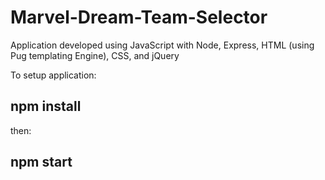 # Marvel-Dream-Team-Selector
Application developed using JavaScript with Node, Express, HTML (using Pug templating Engine), CSS, and jQuery

To setup application:
## npm install

then: 
## npm start

